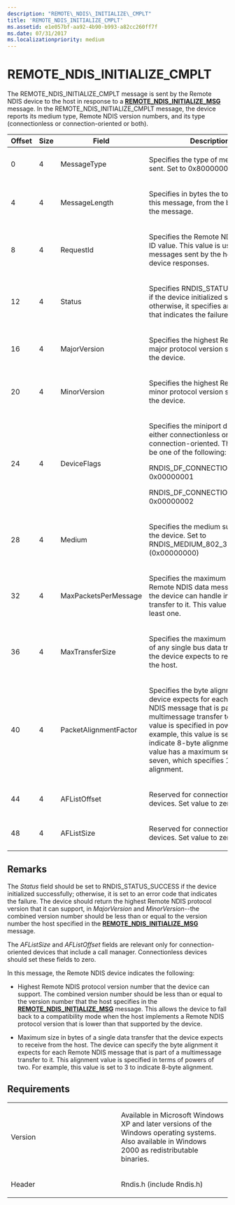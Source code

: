 ```yaml
---
description: "REMOTE\_NDIS\_INITIALIZE\_CMPLT"
title: 'REMOTE_NDIS_INITIALIZE_CMPLT'
ms.assetid: e1e057bf-aa92-4b90-b993-a82cc260ff7f
ms.date: 07/31/2017
ms.localizationpriority: medium
---
```


# REMOTE\_NDIS\_INITIALIZE\_CMPLT


The REMOTE\_NDIS\_INITIALIZE\_CMPLT message is sent by the Remote NDIS device to the host in response to a [**REMOTE\_NDIS\_INITIALIZE\_MSG**](remote-ndis-initialize-msg.md) message. In the REMOTE\_NDIS\_INITIALIZE\_CMPLT message, the device reports its medium type, Remote NDIS version numbers, and its type (connectionless or connection-oriented or both).

<table>
<colgroup>
<col width="25%" />
<col width="25%" />
<col width="25%" />
<col width="25%" />
</colgroup>
<thead>
<tr class="header">
<th>Offset</th>
<th>Size</th>
<th>Field</th>
<th>Description</th>
</tr>
</thead>
<tbody>
<tr class="odd">
<td><p>0</p></td>
<td><p>4</p></td>
<td><p>MessageType</p></td>
<td><p>Specifies the type of message being sent. Set to 0x80000002.</p></td>
</tr>
<tr class="even">
<td><p>4</p></td>
<td><p>4</p></td>
<td><p>MessageLength</p></td>
<td><p>Specifies in bytes the total length of this message, from the beginning of the message.</p></td>
</tr>
<tr class="odd">
<td><p>8</p></td>
<td><p>4</p></td>
<td><p>RequestId</p></td>
<td><p>Specifies the Remote NDIS message ID value. This value is used to match messages sent by the host with device responses.</p></td>
</tr>
<tr class="even">
<td><p>12</p></td>
<td><p>4</p></td>
<td><p>Status</p></td>
<td><p>Specifies RNDIS_STATUS_SUCCESS if the device initialized successfully; otherwise, it specifies an error code that indicates the failure.</p></td>
</tr>
<tr class="odd">
<td><p>16</p></td>
<td><p>4</p></td>
<td><p>MajorVersion</p></td>
<td><p>Specifies the highest Remote NDIS major protocol version supported by the device.</p></td>
</tr>
<tr class="even">
<td><p>20</p></td>
<td><p>4</p></td>
<td><p>MinorVersion</p></td>
<td><p>Specifies the highest Remote NDIS minor protocol version supported by the device.</p></td>
</tr>
<tr class="odd">
<td><p>24</p></td>
<td><p>4</p></td>
<td><p>DeviceFlags</p></td>
<td><p>Specifies the miniport driver type as either connectionless or connection-oriented. This value can be one of the following:</p>
<p>RNDIS_DF_CONNECTIONLESS 0x00000001</p>
<p>RNDIS_DF_CONNECTION_ORIENTED 0x00000002</p></td>
</tr>
<tr class="even">
<td><p>28</p></td>
<td><p>4</p></td>
<td><p>Medium</p></td>
<td><p>Specifies the medium supported by the device. Set to RNDIS_MEDIUM_802_3 (0x00000000)</p></td>
</tr>
<tr class="odd">
<td><p>32</p></td>
<td><p>4</p></td>
<td><p>MaxPacketsPerMessage</p></td>
<td><p>Specifies the maximum number of Remote NDIS data messages that the device can handle in a single transfer to it. This value should be at least one.</p></td>
</tr>
<tr class="even">
<td><p>36</p></td>
<td><p>4</p></td>
<td><p>MaxTransferSize</p></td>
<td><p>Specifies the maximum size in bytes of any single bus data transfer that the device expects to receive from the host.</p></td>
</tr>
<tr class="odd">
<td><p>40</p></td>
<td><p>4</p></td>
<td><p>PacketAlignmentFactor</p></td>
<td><p>Specifies the byte alignment that the device expects for each Remote NDIS message that is part of a multimessage transfer to it. This value is specified in powers of 2. For example, this value is set to three to indicate 8-byte alignment. This value has a maximum setting of seven, which specifies 128-byte alignment.</p></td>
</tr>
<tr class="even">
<td><p>44</p></td>
<td><p>4</p></td>
<td><p>AFListOffset</p></td>
<td><p>Reserved for connection-oriented devices. Set value to zero.</p></td>
</tr>
<tr class="odd">
<td><p>48</p></td>
<td><p>4</p></td>
<td><p>AFListSize</p></td>
<td><p>Reserved for connection-oriented devices. Set value to zero.</p></td>
</tr>
</tbody>
</table>

 

Remarks
-------

The *Status* field should be set to RNDIS\_STATUS\_SUCCESS if the device initialized successfully; otherwise, it is set to an error code that indicates the failure. The device should return the highest Remote NDIS protocol version that it can support, in *MajorVersion* and *MinorVersion*--the combined version number should be less than or equal to the version number the host specified in the [**REMOTE\_NDIS\_INITIALIZE\_MSG**](remote-ndis-initialize-msg.md) message.

The *AFListSize* and *AFListOffset* fields are relevant only for connection-oriented devices that include a call manager. Connectionless devices should set these fields to zero.

In this message, the Remote NDIS device indicates the following:

-   Highest Remote NDIS protocol version number that the device can support. The combined version number should be less than or equal to the version number that the host specifies in the [**REMOTE\_NDIS\_INITIALIZE\_MSG**](remote-ndis-initialize-msg.md) message. This allows the device to fall back to a compatibility mode when the host implements a Remote NDIS protocol version that is lower than that supported by the device.

-   Maximum size in bytes of a single data transfer that the device expects to receive from the host. The device can specify the byte alignment it expects for each Remote NDIS message that is part of a multimessage transfer to it. This alignment value is specified in terms of powers of two. For example, this value is set to 3 to indicate 8-byte alignment.

Requirements
------------

<table>
<colgroup>
<col width="50%" />
<col width="50%" />
</colgroup>
<tbody>
<tr class="odd">
<td><p>Version</p></td>
<td><p>Available in Microsoft Windows XP and later versions of the Windows operating systems. Also available in Windows 2000 as redistributable binaries.</p></td>
</tr>
<tr class="even">
<td><p>Header</p></td>
<td>Rndis.h (include Rndis.h)</td>
</tr>
</tbody>
</table>

 

 




